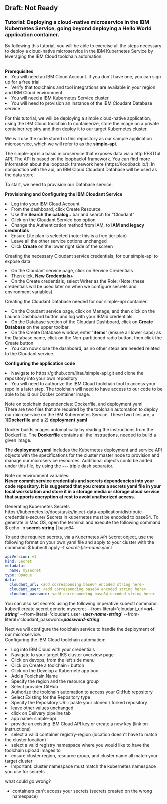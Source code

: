 <h2>Draft: Not Ready</h2>

<h3>Tutorial: Deploying a cloud-native microservice in the IBM Kubernetes Service, going beyond deploying a Hello World application container.</h3>

<p>By following this tutorial, you will be able to exercise all the steps necessary to deploy a cloud-native microservice in the IBM Kubernetes Service by leveraging the IBM Cloud toolchain automation.</p>
<br>
<b>Prerequisites</b>
<li>You will need an IBM Cloud Account. If you don't have one, you can sign up for a free trial.</li>
<li>Verify that toolchains and tool integrations are available in your region and IBM Cloud environment.</li>
<li>You will need a IBM Kubernetes Service cluster.</li>
<li>You will need to provision an instance of the IBM Cloudant Database service.</li>

<p>For this tutorial, we will be deploying a simple cloud-native application, using the IBM Cloud toolchain to containerize, store the image on a private container registry and then deploy it to our target Kubernetes cluster. </p>

<p>We will use the code stored in this repository as our sample application microservice, which we will refer to as the <b>simple-api</b>.</p>
<p>The simple-api is a basic microservice that exposes data via a http RESTful API. The API is based on the loopback4 framework. You can find more information about the loopback framework here (https://loopback.io/). In conjunction with the api, an IBM Cloud Cloudant Database will be used as the data store.</p>
<p>To start, we need to provision our Database service.</p>
<p><b>Provisioning and Configuring the IBM Cloudant Service</b></p>
<li>Log into your IBM Cloud Account</li>
<li>From the dashboard, click Create Resource</li>
<li>Use the <b>Search the catalog..</b> bar and search for "Cloudant"</li>
<li>Click on the Cloudant Service box option</li>
<li>Change the Authentication method from IAM, to <b>IAM and legacy credentials</b></li>
<li>Ensure Lite plan is selected (note: this is a free tier plan)</li>
<li>Leave all the other service options unchanged</li>
<li>Click <b>Create</b> on the lower right side of the screen</li>

<p>Creating the necessary Cloudant service credentials, for our simple-api to expose data</p>
<li>On the Cloudant service page, click on Service Credentials</li>
<li>Then click, <b>New Credentials+</b></li>
<li>On the Create credentials, select Writer as the Role: (Note: these credentials will be used later on when we configure secrets and environment variables)</li>

<p>Creating the Cloudant Database needed for our simple-api container</p>
<li>On the Cloudant service page, click on Manage, and then click on the Launch Dashboard button and log with your IBMid credentials.</li>
<li>On the Database section of the Cloudant Dashboard, click on <b>Create Database</b> on the upper toolbar.</li>
<li>On the Create Database window, enter <b>'items'</b> (ensure all lower caps) as the Database name, click on the Non-partitioned radio button, then click the Create button</li>
<li>You can now close the dashboard, as no other steps are needed related to the Cloudant service.</li>

<p><b>Configuring the application code</b></p>
<li>Navigate to https://github.com/jirau/simple-api.git and clone the repository into your own repository</li>
<li>You will need to authorize the IBM Cloud toolchain tool to access your repo in a later step. The toolchain will need to have access to our code to be able to build our Docker container image.</li>

<p>Note on toolchain dependencies: Dockerfile, and deployment.yaml<br>
There are two files that are required by the toolchain automation to deploy our microservice on the IBM Kuberenetes Service. These two files are, a 1)<b>Dockerfile</b> and a 2) <b>deployment.yaml</b></p>
<p>Docker builds images automatically by reading the instructions from the Dockerfile. The <b>Dockerfile</b> contains all the instructions, needed to build a given image.</p>
<p>The <b>deployment.yaml</b> includes the Kubernetes deployment and service API objects with the specifications for the cluster master node to provision and manage our microservice resources. Additional objects could be added under this file, by using the <b>---</b> triple dash separator. </p>

<p>Note on environment variables:<br>
<b>Never commit service credentials and secrets dependencies into your code repository. It is suggested that you create a secrets yaml file in your local workstation and store it in a storage media or storage cloud service that supports encryption at rest to avoid unathorized access.</b></p>

<p>Generating Kubernetes Secrets<br>
https://kubernetes.io/docs/tasks/inject-data-application/distribute-credentials-secure/
Secrets in kubernetes must be encoded to base64. To generate in Mac OS, open the terminal and execute the following command
   $ echo -n <b>secret-string</b> | base64
</p>

<p>To add the required secrets, via a Kubernetes API Secret object, use the following format on your own yaml file and apply to your cluster with the command: $ kubectl apply -f <i>secret-file-name</i>.yaml</p>

```yml
apiVersion: v1
kind: Secret
metadata:
  name: mysecret
type: Opaque
data:
  cloudant_url: <add corresponding base64 encoded string here>
  cloudant_user: <add corresponding base64 encoded string here>
  cloudant_password: <add corresponding base64 encoded string here>
```

<p>You can also set secrets using the following imperative kubectl command:<br>
kubectl create secret generic mysecret --from-literal='cloudant_url=<b><i>url-string</i></b>' --from-literal='cloudant_user=<b><i>user-name-string</i></b>' --from-literal='cloudant_password=<b><i>password-string</i></b>'
</p>

<p>Next we will configure the toolchain service to handle the deployment of our microservice.<br>
Configuring the IBM Cloud toolchain automation:
</p>
<li>Log into IBM Cloud with your credentials</li>
<li>Navigate to your target IKS cluster overview page</li>
<li>Click on devops, from the left side menu</li>
<li>Click on Create a toolchain+ button</li>
<li>Click on the Develop a Kubernete app box</li>
<li>Add a Toolchain Name</li>
<li>Specify the region and the resource group</li>
<li>Select provider GitHub</li>
<li>Authorize the toolchain automation to access your GitHub repository</li>
<li>Select Existing for the Repository type</li>
<li>Specify the Repository URL: paste your cloned / forked repository</li>
<li>leave other values unchanged</li>
<li>click on Delivery pipeline tab</li>
<li>app name: simple-api</li>
<li>provide an existing IBM Cloud API key or create a new key (link on instructions)</li>
<li>select a valid container registry-region (location doesn't have to match the cluster location)</li>
<li>select a valid registry namespace where you would like to have the toolchain upload images to</li>
<li>ensure cluster region, resource group, and cluster name all match your target cluster</li>
<li>Important: cluster namespace must match the kubernetes namespace you use for secrets</li>

what could go wrong?
- containers can't access your secrets (secrets created on the wrong namespace)
